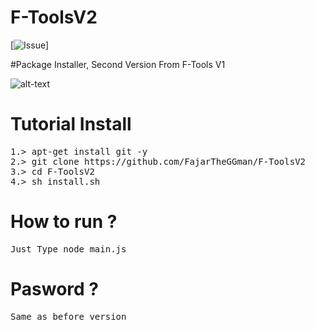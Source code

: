 # F-ToolsV2

[![Issue](https://img.shields.io/github/issues/FajarTheGGman/F-ToolsV2)]

#Package Installer, Second Version From F-Tools V1

![alt-text](https://github.com/FajarTheGGman/F-ToolsV2/blob/master/.%2C/FtolsV2.PNG)

# Tutorial Install 
<pre>
1.> apt-get install git -y
2.> git clone https://github.com/FajarTheGGman/F-ToolsV2
3.> cd F-ToolsV2
4.> sh install.sh
</pre>

# How to run ?
<pre>
Just Type node main.js
</pre>

# Pasword ?
<pre>
Same as before version
</pre>
